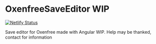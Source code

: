 # OxenfreeSaveEditor WIP
[![Netlify Status](https://api.netlify.com/api/v1/badges/dd2e231e-2e41-4661-9abc-c730593bffd9/deploy-status)](https://app.netlify.com/sites/oxenfree-save-editor/deploys)

Save editor for Oxenfree made with Angular
WIP. Help may be thanked, contact for information
